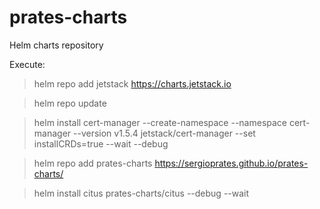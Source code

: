 # prates-charts
Helm charts repository

 Execute:

> helm repo add jetstack https://charts.jetstack.io

> helm repo update

> helm install cert-manager --create-namespace --namespace cert-manager --version v1.5.4 jetstack/cert-manager --set installCRDs=true --wait --debug

> helm repo add prates-charts https://sergioprates.github.io/prates-charts/

> helm install citus prates-charts/citus --debug --wait